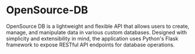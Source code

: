 # OpenSource-DB
OpenSource DB is a lightweight and flexible API that allows users to create, manage, and manipulate data in various custom databases. Designed with simplicity and extensibility in mind, the application uses Python's Flask framework to expose RESTful API endpoints for database operations.
